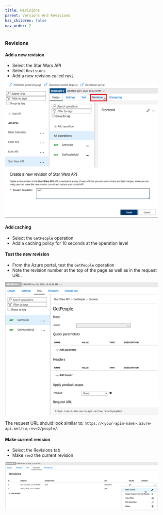 ```yaml
---
title: Revisions
parent: Versions And Revisions
has_children: false
nav_order: 2
---
```



### Revisions

#### Add a new revision

- Select the Star Wars API
- Select `Revisions`
- Add a new revision called `rev2`

![Revisions](../../assets/images/APIMRevisionsMenu.png)
![Revisions](../../assets/images/APIMRevisionsCreate.png)

#### Add caching

- Select the `GetPeople` operation
- Add a caching policy for 10 seconds at the operation level

#### Test the new revision

- From the Azure portal, test the `GetPeople` operation
- Note the revision number at the top of the page as well as in the request URL.

![Revisions](../../assets/images/APIMRevisionsTest.png)

The request URL should look similar to: `https://<your-apim-name>.azure-api.net/sw;rev=2/people/`.

#### Make current revision

- Select the Revisions tab
- Make `rev2` the current revision

![Revisions](../../assets/images/APIMRevisionsMakeCurrent.png)



